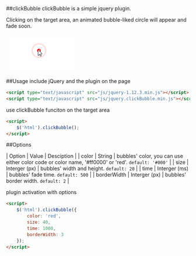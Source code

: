 ##clickBubble
clickBubble is a simple jquery plugin.

Clicking on the target area, an animated bubble-liked circle will appear and fade soon.

![](images/sample.gif)

##Usage
include jQuery and the plugin on the page

```html
<script type="text/javascript" src="js/jquery-1.12.3.min.js"></script>
<script type="text/javascript" src="js/jquery.clickBubble.min.js"></script>
```

use clickBubble funciton on the target area

```html
<script>
	$('html').clickBubble();
</script>
```

##Options

| Option | Value | Desciption |
| color | String | bubbles' color, you can use either color code or color name, '#ff0000' or 'red'. `default: '#000'` |
| size | Interger (px) | bubbles' width and height. `default: 20` |
| time | Interger (ms) | bubbles' fade time. `default: 500` |
| borderWidth | Interger (px) | bubbles' border width. `default: 2` |

plugin activation with options

```html
<script>
	$('html').clickBubble({
		color: 'red',
		size: 40,
		time: 1000,
		borderWidth: 3
	});
</script>
```
